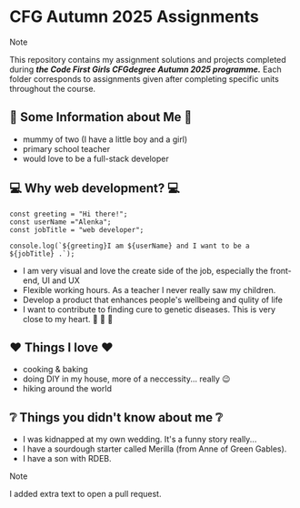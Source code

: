 # CFG Autumn 2025 Assignments

> [!NOTE]
> This repository contains my assignment solutions and projects completed during ***the Code First Girls CFGdegree Autumn 2025 programme.*** Each folder corresponds to assignments given after completing specific units throughout the course.

## :sunflower: Some Information about Me :sunflower:
- mummy of two (I have a little boy and a girl)
- primary school teacher
- would love to be a full-stack developer

## :computer: Why web development?  :computer:
```
const greeting = "Hi there!";
const userName ="Alenka";
const jobTitle = "web developer";

console.log(`${greeting}I am ${userName} and I want to be a ${jobTitle} .`);

```
- I am very visual and love the create side of the job, especially the front-end, UI and UX 
- Flexible working hours. As a teacher I never really saw my children. 
- Develop a product that enhances people's wellbeing and qulity of life
- I want to contribute to finding cure to genetic diseases. This is very close to my heart. :butterfly:  :butterfly:  :butterfly:

## :heart: Things I love :heart:
- cooking & baking
- doing DIY in my house, more of a neccessity... really :wink:
- hiking around the world


## :grey_question: Things you didn't know about me :grey_question:
- I was kidnapped at my own wedding. It's a funny story really...
- I have a sourdough starter called Merilla (from Anne of Green Gables).
- I have a son with RDEB.

> [!NOTE]
> I added extra text to open a pull request.



 




